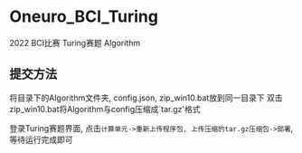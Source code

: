 # Oneuro_BCI_Turing
2022 BCI比赛 Turing赛题 Algorithm

## 提交方法
将目录下的Algorithm文件夹, config.json, zip_win10.bat放到同一目录下
双击zip_win10.bat将Algorithm与config压缩成`tar.gz'格式

登录Turing赛题界面, 点击`计算单元->重新上传程序包, 上传压缩的tar.gz压缩包->部署`, 等待运行完成即可
